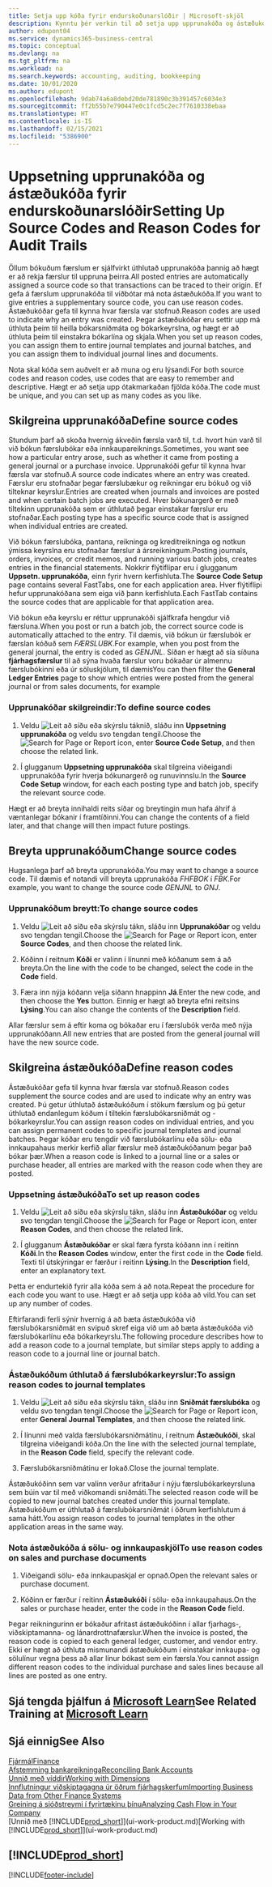 ```yaml
---
title: Setja upp kóða fyrir endurskoðunarslóðir | Microsoft-skjöl
description: Kynntu þér verkin til að setja upp upprunakóða og ástæðukóða sem þú getur notað til að fylgjast með eftirlitsferðum.
author: edupont04
ms.service: dynamics365-business-central
ms.topic: conceptual
ms.devlang: na
ms.tgt_pltfrm: na
ms.workload: na
ms.search.keywords: accounting, auditing, bookkeeping
ms.date: 10/01/2020
ms.author: edupont
ms.openlocfilehash: 9dab74a6a8debd20de781890c3b391457c6034e3
ms.sourcegitcommit: ff2b55b7e790447e0c1fcd5c2ec7f7610338ebaa
ms.translationtype: HT
ms.contentlocale: is-IS
ms.lasthandoff: 02/15/2021
ms.locfileid: "5386900"
---
```

# <a name="setting-up-source-codes-and-reason-codes-for-audit-trails"></a><span data-ttu-id="fccbf-103">Uppsetning upprunakóða og ástæðukóða fyrir endurskoðunarslóðir</span><span class="sxs-lookup"><span data-stu-id="fccbf-103">Setting Up Source Codes and Reason Codes for Audit Trails</span></span>

<span data-ttu-id="fccbf-104">Öllum bókuðum færslum er sjálfvirkt úthlutað upprunakóða þannig að hægt er að rekja færslur til uppruna þeirra.</span><span class="sxs-lookup"><span data-stu-id="fccbf-104">All posted entries are automatically assigned a source code so that transactions can be traced to their origin.</span></span> <span data-ttu-id="fccbf-105">Ef gefa á færslum upprunakóða til viðbótar má nota ástæðukóða.</span><span class="sxs-lookup"><span data-stu-id="fccbf-105">If you want to give entries a supplementary source code, you can use reason codes.</span></span> <span data-ttu-id="fccbf-106">Ástæðukóðar gefa til kynna hvar færsla var stofnuð.</span><span class="sxs-lookup"><span data-stu-id="fccbf-106">Reason codes are used to indicate why an entry was created.</span></span> <span data-ttu-id="fccbf-107">Þegar ástæðukóðar eru settir upp má úthluta þeim til heilla bókarsniðmáta og bókarkeyrslna, og hægt er að úthluta þeim til einstakra bókarlína og skjala.</span><span class="sxs-lookup"><span data-stu-id="fccbf-107">When you set up reason codes, you can assign them to entire journal templates and journal batches, and you can assign them to individual journal lines and documents.</span></span>  

<span data-ttu-id="fccbf-108">Nota skal kóða sem auðvelt er að muna og eru lýsandi.</span><span class="sxs-lookup"><span data-stu-id="fccbf-108">For both source codes and reason codes, use codes that are easy to remember and descriptive.</span></span> <span data-ttu-id="fccbf-109">Hægt er að setja upp ótakmarkaðan fjölda kóða.</span><span class="sxs-lookup"><span data-stu-id="fccbf-109">The code must be unique, and you can set up as many codes as you like.</span></span>

## <a name="define-source-codes"></a><span data-ttu-id="fccbf-110">Skilgreina upprunakóða</span><span class="sxs-lookup"><span data-stu-id="fccbf-110">Define source codes</span></span>

<span data-ttu-id="fccbf-111">Stundum þarf að skoða hvernig ákveðin færsla varð til, t.d. hvort hún varð til við bókun færslubókar eða innkaupareiknings.</span><span class="sxs-lookup"><span data-stu-id="fccbf-111">Sometimes, you want see how a particular entry arose, such as whether it came from posting a general journal or a purchase invoice.</span></span> <span data-ttu-id="fccbf-112">Upprunakóði gefur til kynna hvar færsla var stofnuð.</span><span class="sxs-lookup"><span data-stu-id="fccbf-112">A source code indicates where an entry was created.</span></span> <span data-ttu-id="fccbf-113">Færslur eru stofnaðar þegar færslubækur og reikningar eru bókuð og við tilteknar keyrslur.</span><span class="sxs-lookup"><span data-stu-id="fccbf-113">Entries are created when journals and invoices are posted and when certain batch jobs are executed.</span></span> <span data-ttu-id="fccbf-114">Hver bókunargerð er með tiltekinn upprunakóða sem er úthlutað þegar einstakar færslur eru stofnaðar.</span><span class="sxs-lookup"><span data-stu-id="fccbf-114">Each posting type has a specific source code that is assigned when individual entries are created.</span></span>  

<span data-ttu-id="fccbf-115">Við bókun færslubóka, pantana, reikninga og kreditreikninga og notkun ýmissa keyrslna eru stofnaðar færslur á ársreikningum.</span><span class="sxs-lookup"><span data-stu-id="fccbf-115">Posting journals, orders, invoices, or credit memos, and running various batch jobs, creates entries in the financial statements.</span></span> <span data-ttu-id="fccbf-116">Nokkrir flýtiflipar eru í glugganum **Uppsetn. upprunakóða**, einn fyrir hvern kerfishluta.</span><span class="sxs-lookup"><span data-stu-id="fccbf-116">The **Source Code Setup** page contains several FastTabs, one for each application area.</span></span> <span data-ttu-id="fccbf-117">Hver flýtiflipi hefur upprunakóðana sem eiga við þann kerfishluta.</span><span class="sxs-lookup"><span data-stu-id="fccbf-117">Each FastTab contains the source codes that are applicable for that application area.</span></span>

<span data-ttu-id="fccbf-118">Við bókun eða keyrslu er réttur upprunakóði sjálfkrafa hengdur við færsluna.</span><span class="sxs-lookup"><span data-stu-id="fccbf-118">When you post or run a batch job, the correct source code is automatically attached to the entry.</span></span> <span data-ttu-id="fccbf-119">Til dæmis, við bókun úr færslubók er færslan kóðuð sem *FÆRSLUBK*.</span><span class="sxs-lookup"><span data-stu-id="fccbf-119">For example, when you post from the general journal, the entry is coded as *GENJNL*.</span></span> <span data-ttu-id="fccbf-120">Síðan er hægt að sía síðuna **fjárhagsfærslur** til að sýna hvaða færslur voru bókaðar úr almennu færslubókinni eða úr söluskjölum, til dæmis</span><span class="sxs-lookup"><span data-stu-id="fccbf-120">You can then filter the **General Ledger Entries** page to show which entries were posted from the general journal or from sales documents, for example</span></span>

### <a name="to-define-source-codes"></a><span data-ttu-id="fccbf-121">Upprunakóðar skilgreindir:</span><span class="sxs-lookup"><span data-stu-id="fccbf-121">To define source codes</span></span>

1. <span data-ttu-id="fccbf-122">Veldu ![Leit að síðu eða skýrslu](media/ui-search/search_small.png "Leit að síðu eða skýrslu tákn") táknið, sláðu inn **Uppsetning upprunakóða** og veldu svo tengdan tengil.</span><span class="sxs-lookup"><span data-stu-id="fccbf-122">Choose the ![Search for Page or Report](media/ui-search/search_small.png "Search for Page or Report icon") icon, enter **Source Code Setup**, and then choose the related link.</span></span>  

2. <span data-ttu-id="fccbf-123">Í glugganum **Uppsetning upprunakóða** skal tilgreina viðeigandi upprunakóða fyrir hverja bókunargerð og runuvinnslu.</span><span class="sxs-lookup"><span data-stu-id="fccbf-123">In the **Source Code Setup** window, for each each posting type and batch job, specify the relevant source code.</span></span>  

<span data-ttu-id="fccbf-124">Hægt er að breyta innihaldi reits síðar og breytingin mun hafa áhrif á væntanlegar bókanir í framtíðinni.</span><span class="sxs-lookup"><span data-stu-id="fccbf-124">You can change the contents of a field later, and that change will then impact future postings.</span></span>

## <a name="change-source-codes"></a><span data-ttu-id="fccbf-125">Breyta upprunakóðum</span><span class="sxs-lookup"><span data-stu-id="fccbf-125">Change source codes</span></span>

<span data-ttu-id="fccbf-126">Hugsanlega þarf að breyta upprunakóða.</span><span class="sxs-lookup"><span data-stu-id="fccbf-126">You may want to change a source code.</span></span> <span data-ttu-id="fccbf-127">Til dæmis ef notandi vill breyta upprunakóða *FHFBOK* í *FBK*.</span><span class="sxs-lookup"><span data-stu-id="fccbf-127">For example, you want to change the source code *GENJNL* to *GNJ*.</span></span>

### <a name="to-change-source-codes"></a><span data-ttu-id="fccbf-128">Upprunakóðum breytt:</span><span class="sxs-lookup"><span data-stu-id="fccbf-128">To change source codes</span></span>

1. <span data-ttu-id="fccbf-129">Veldu ![Leit að síðu eða skýrslu](media/ui-search/search_small.png "Leit að síðu eða skýrslu tákn") tákn, sláðu inn **Upprunakóðar** og veldu svo tengdan tengil.</span><span class="sxs-lookup"><span data-stu-id="fccbf-129">Choose the ![Search for Page or Report](media/ui-search/search_small.png "Search for Page or Report icon") icon, enter **Source Codes**, and then choose the related link.</span></span>

2. <span data-ttu-id="fccbf-130">Kóðinn í reitnum **Kóði** er valinn í línunni með kóðanum sem á að breyta.</span><span class="sxs-lookup"><span data-stu-id="fccbf-130">On the line with the code to be changed, select the code in the **Code** field.</span></span>

3. <span data-ttu-id="fccbf-131">Færa inn nýja kóðann velja síðann hnappinn **Já**.</span><span class="sxs-lookup"><span data-stu-id="fccbf-131">Enter the new code, and then choose the **Yes** button.</span></span> <span data-ttu-id="fccbf-132">Einnig er hægt að breyta efni reitsins **Lýsing**.</span><span class="sxs-lookup"><span data-stu-id="fccbf-132">You can also change the contents of the **Description** field.</span></span>

<span data-ttu-id="fccbf-133">Allar færslur sem á eftir koma og bókaðar eru í færslubók verða með nýja upprunakóðann.</span><span class="sxs-lookup"><span data-stu-id="fccbf-133">All new entries that are posted from the general journal will have the new source code.</span></span>

## <a name="define-reason-codes"></a><span data-ttu-id="fccbf-134">Skilgreina ástæðukóða</span><span class="sxs-lookup"><span data-stu-id="fccbf-134">Define reason codes</span></span>

<span data-ttu-id="fccbf-135">Ástæðukóðar gefa til kynna hvar færsla var stofnuð.</span><span class="sxs-lookup"><span data-stu-id="fccbf-135">Reason codes supplement the source codes and are used to indicate why an entry was created.</span></span> <span data-ttu-id="fccbf-136">Þú getur úthlutað ástæðukóðum í stökum færslum og þú getur úthlutað endanlegum kóðum í tiltekin færslubókarsniðmát og -bókarkeyrslur.</span><span class="sxs-lookup"><span data-stu-id="fccbf-136">You can assign reason codes on individual entries, and you can assign permanent codes to specific journal templates and journal batches.</span></span> <span data-ttu-id="fccbf-137">Þegar kóðar eru tengdir við færslubókarlínu eða sölu- eða innkaupahaus merkir kerfið allar færslur með ástæðukóðanum þegar það bókar þær.</span><span class="sxs-lookup"><span data-stu-id="fccbf-137">When a reason code is linked to a journal line or a sales or purchase header, all entries are marked with the reason code when they are posted.</span></span>  

### <a name="to-set-up-reason-codes"></a><span data-ttu-id="fccbf-138">Uppsetning ástæðukóða</span><span class="sxs-lookup"><span data-stu-id="fccbf-138">To set up reason codes</span></span>

1. <span data-ttu-id="fccbf-139">Veldu ![Leit að síðu eða skýrslu](media/ui-search/search_small.png "Leit að síðu eða skýrslu tákn") tákn, sláðu inn **Ástæðukóðar** og veldu svo tengdan tengil.</span><span class="sxs-lookup"><span data-stu-id="fccbf-139">Choose the ![Search for Page or Report](media/ui-search/search_small.png "Search for Page or Report icon")  icon, enter **Reason Codes**, and then choose the related link.</span></span>

2. <span data-ttu-id="fccbf-140">Í glugganum **Ástæðukóðar** er skal færa fyrsta kóðann inn í reitinn **Kóði**.</span><span class="sxs-lookup"><span data-stu-id="fccbf-140">In the **Reason Codes** window, enter the first code in the **Code** field.</span></span> <span data-ttu-id="fccbf-141">Texti til útskýringar er færður í reitinn **Lýsing**.</span><span class="sxs-lookup"><span data-stu-id="fccbf-141">In the **Description** field, enter an explanatory text.</span></span>

<span data-ttu-id="fccbf-142">Þetta er endurtekið fyrir alla kóða sem á að nota.</span><span class="sxs-lookup"><span data-stu-id="fccbf-142">Repeat the procedure for each code you want to use.</span></span> <span data-ttu-id="fccbf-143">Hægt er að setja upp kóða að vild.</span><span class="sxs-lookup"><span data-stu-id="fccbf-143">You can set up any number of codes.</span></span>

<span data-ttu-id="fccbf-144">Eftirfarandi ferli sýnir hvernig á að bæta ástæðukóða við færslubókarsniðmát en svipuð skref eiga við um að bæta ástæðukóða við færslubókarlínu eða bókarkeyrslu.</span><span class="sxs-lookup"><span data-stu-id="fccbf-144">The following procedure describes how to add a reason code to a journal template, but similar steps apply to adding a reason code to a journal line or journal batch.</span></span>  

### <a name="to-assign-reason-codes-to-journal-templates"></a><span data-ttu-id="fccbf-145">Ástæðukóðum úthlutað á færslubókarkeyrslur:</span><span class="sxs-lookup"><span data-stu-id="fccbf-145">To assign reason codes to journal templates</span></span>

1. <span data-ttu-id="fccbf-146">Veldu ![Leit að síðu eða skýrslu](media/ui-search/search_small.png "Leit að síðu eða skýrslu tákn") tákn, sláðu inn **Sniðmát færslubóka** og veldu svo tengdan tengil.</span><span class="sxs-lookup"><span data-stu-id="fccbf-146">Choose the ![Search for Page or Report](media/ui-search/search_small.png "Search for Page or Report icon")  icon, enter **General Journal Templates**, and then choose the related link.</span></span>

2. <span data-ttu-id="fccbf-147">Í línunni með valda færslubókarsniðmátinu, í reitnum **Ástæðukóði**, skal tilgreina viðeigandi kóða.</span><span class="sxs-lookup"><span data-stu-id="fccbf-147">On the line with the selected journal template, in the **Reason Code** field, specify the relevant code.</span></span>

3. <span data-ttu-id="fccbf-148">Færslubókarsniðmátinu er lokað.</span><span class="sxs-lookup"><span data-stu-id="fccbf-148">Close the journal template.</span></span>

<span data-ttu-id="fccbf-149">Ástæðukóðinn sem var valinn verður afritaður í nýju færslubókarkeyrsluna sem búin var til með viðkomandi sniðmáti.</span><span class="sxs-lookup"><span data-stu-id="fccbf-149">The selected reason code will be copied to new journal batches created under this journal template.</span></span> <span data-ttu-id="fccbf-150">Ástæðukóðum er úthlutað á færslubókarsniðmát í öðrum kerfishlutum á sama hátt.</span><span class="sxs-lookup"><span data-stu-id="fccbf-150">You assign reason codes to journal templates in the other application areas in the same way.</span></span>

### <a name="to-use-reason-codes-on-sales-and-purchase-documents"></a><span data-ttu-id="fccbf-151">Nota ástæðukóða á sölu- og innkaupaskjöl</span><span class="sxs-lookup"><span data-stu-id="fccbf-151">To use reason codes on sales and purchase documents</span></span>

1. <span data-ttu-id="fccbf-152">Viðeigandi sölu- eða innkaupaskjal er opnað.</span><span class="sxs-lookup"><span data-stu-id="fccbf-152">Open the relevant sales or purchase document.</span></span>

2. <span data-ttu-id="fccbf-153">Kóðinn er færður í reitinn **Ástæðukóði** í sölu- eða innkaupahaus.</span><span class="sxs-lookup"><span data-stu-id="fccbf-153">On the sales or purchase header, enter the code in the **Reason Code** field.</span></span>

<span data-ttu-id="fccbf-154">Þegar reikningurinn er bókaður afritast ástæðukóðinn í allar fjarhags-, viðskiptamanna- og lánardrottnafærslur.</span><span class="sxs-lookup"><span data-stu-id="fccbf-154">When the invoice is posted, the reason code is copied to each general ledger, customer, and vendor entry.</span></span> <span data-ttu-id="fccbf-155">Ekki er hægt að úthluta mismunandi ástæðukóðum í einstakar innkaupa- og sölulínur vegna þess að allar línur bókast sem ein færsla.</span><span class="sxs-lookup"><span data-stu-id="fccbf-155">You cannot assign different reason codes to the individual purchase and sales lines because all lines are posted as one entry.</span></span>

## <a name="see-related-training-at-microsoft-learn"></a><span data-ttu-id="fccbf-156">Sjá tengda þjálfun á [Microsoft Learn](/learn/paths/set-up-financial-management-dynamics-365-business-central/)</span><span class="sxs-lookup"><span data-stu-id="fccbf-156">See Related Training at [Microsoft Learn](/learn/paths/set-up-financial-management-dynamics-365-business-central/)</span></span>

## <a name="see-also"></a><span data-ttu-id="fccbf-157">Sjá einnig</span><span class="sxs-lookup"><span data-stu-id="fccbf-157">See Also</span></span>

[<span data-ttu-id="fccbf-158">Fjármál</span><span class="sxs-lookup"><span data-stu-id="fccbf-158">Finance</span></span>](finance.md)  
[<span data-ttu-id="fccbf-159">Afstemming bankareikninga</span><span class="sxs-lookup"><span data-stu-id="fccbf-159">Reconciling Bank Accounts</span></span>](bank-manage-bank-accounts.md)  
[<span data-ttu-id="fccbf-160">Unnið með víddir</span><span class="sxs-lookup"><span data-stu-id="fccbf-160">Working with Dimensions</span></span>](finance-dimensions.md)  
[<span data-ttu-id="fccbf-161">Innflutningur viðskiptagagna úr öðrum fjárhagskerfum</span><span class="sxs-lookup"><span data-stu-id="fccbf-161">Importing Business Data from Other Finance Systems</span></span>](across-import-data-configuration-packages.md)  
[<span data-ttu-id="fccbf-162">Greining á sjóðstreymi í fyrirtækinu þínu</span><span class="sxs-lookup"><span data-stu-id="fccbf-162">Analyzing Cash Flow in Your Company</span></span>](finance-analyze-cash-flow.md)  
<span data-ttu-id="fccbf-163">[Unnið með [!INCLUDE[prod_short](includes/prod_short.md)]](ui-work-product.md)</span><span class="sxs-lookup"><span data-stu-id="fccbf-163">[Working with [!INCLUDE[prod_short](includes/prod_short.md)]](ui-work-product.md)</span></span>  

## [!INCLUDE[prod_short](includes/free_trial_md.md)]  


[!INCLUDE[footer-include](includes/footer-banner.md)]